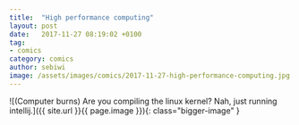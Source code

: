 ```yaml
---
title:  "High performance computing"
layout: post
date:   2017-11-27 08:19:02 +0100
tag:
- comics
category: comics
author: sebiwi
image: /assets/images/comics/2017-11-27-high-performance-computing.jpg
---
```


![(Computer burns) Are you compiling the linux kernel? Nah, just running intellij.]({{ site.url }}{{ page.image }}){: class="bigger-image" }
